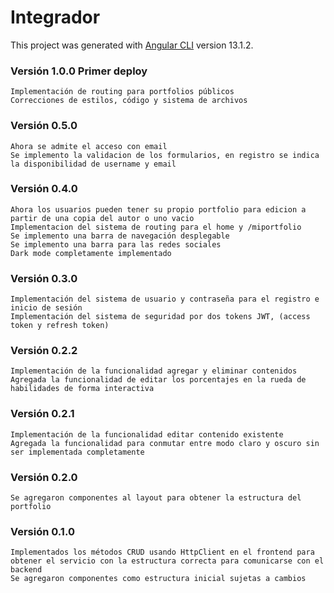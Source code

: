 # Integrador

This project was generated with [Angular CLI](https://github.com/angular/angular-cli) version 13.1.2.

### Versión 1.0.0 Primer deploy
    Implementación de routing para portfolios públicos
    Correcciones de estilos, código y sistema de archivos

### Versión 0.5.0
    Ahora se admite el acceso con email
    Se implemento la validacion de los formularios, en registro se indica la disponibilidad de username y email

### Versión 0.4.0
    Ahora los usuarios pueden tener su propio portfolio para edicion a partir de una copia del autor o uno vacio
    Implementacion del sistema de routing para el home y /miportfolio
    Se implemento una barra de navegación desplegable
    Se implemento una barra para las redes sociales
    Dark mode completamente implementado

### Versión 0.3.0
    Implementación del sistema de usuario y contraseña para el registro e inicio de sesión
    Implementación del sistema de seguridad por dos tokens JWT, (access token y refresh token)

### Versión 0.2.2
    Implementación de la funcionalidad agregar y eliminar contenidos
    Agregada la funcionalidad de editar los porcentajes en la rueda de habilidades de forma interactiva

### Versión 0.2.1
    Implementación de la funcionalidad editar contenido existente
    Agregada la funcionalidad para conmutar entre modo claro y oscuro sin ser implementada completamente
    
### Versión 0.2.0
	Se agregaron componentes al layout para obtener la estructura del portfolio

### Versión 0.1.0
	Implementados los métodos CRUD usando HttpClient en el frontend para obtener el servicio con la estructura correcta para comunicarse con el backend
    Se agregaron componentes como estructura inicial sujetas a cambios
